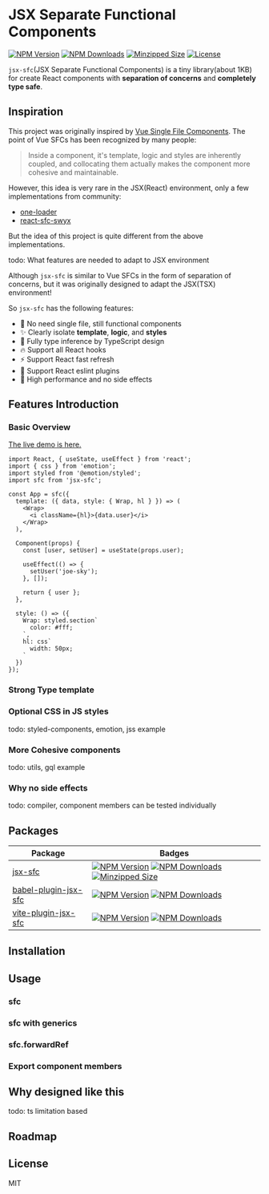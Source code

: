 # JSX Separate Functional Components

<p>
  <!-- <a href="https://travis-ci.org/joe-sky/jsx-sfc"><img src="https://travis-ci.org/joe-sky/jsx-sfc.svg?branch=master" alt="Travis CI Status"></a>
  <a href="https://codecov.io/gh/joe-sky/jsx-sfc"><img src="https://codecov.io/gh/joe-sky/jsx-sfc/branch/master/graph/badge.svg" alt="Codecov"></a> -->
  <a href="https://www.npmjs.org/package/jsx-sfc"><img src="https://img.shields.io/npm/v/jsx-sfc.svg" alt="NPM Version"></a> <a href="https://www.npmjs.org/package/jsx-sfc"><img src="https://img.shields.io/npm/dm/jsx-sfc.svg" alt="NPM Downloads"></a> <a href="https://bundlephobia.com/result?p=jsx-sfc"><img src="https://img.shields.io/bundlephobia/minzip/jsx-sfc.svg?style=flat" alt="Minzipped Size"></a>
  <a href="https://www.npmjs.com/package/jsx-sfc"><img src="https://img.shields.io/npm/l/jsx-sfc.svg" alt="License"></a>
</p>

`jsx-sfc`(JSX Separate Functional Components) is a tiny library(about 1KB) for create React components with **separation of concerns** and **completely type safe**.

## Inspiration

This project was originally inspired by [Vue Single File Components](https://vuejs.org/v2/guide/single-file-components.html). The point of Vue SFCs has been recognized by many people:

> Inside a component, it's template, logic and styles are inherently coupled, and collocating them actually makes the component more cohesive and maintainable.

However, this idea is very rare in the JSX(React) environment, only a few implementations from community:

- [one-loader](https://github.com/digitalie/one-loader)
- [react-sfc-swyx](https://github.com/react-sfc/react-sfc-swyx)

But the idea of this project is quite different from the above implementations.

todo: What features are needed to adapt to JSX environment

Although `jsx-sfc` is similar to Vue SFCs in the form of separation of concerns, but it was originally designed to adapt the JSX(TSX) environment!

So `jsx-sfc` has the following features:

- 🌟 No need single file, still functional components
- ✨ Clearly isolate **template**, **logic**, and **styles**
- 💫 Fully type inference by TypeScript design
- 🔥 Support all React hooks
- ⚡ Support React fast refresh
- 🔧 Support React eslint plugins
- 🚀 High performance and no side effects

## Features Introduction

### Basic Overview

[The live demo is here.]()

```tsx
import React, { useState, useEffect } from 'react';
import { css } from 'emotion';
import styled from '@emotion/styled';
import sfc from 'jsx-sfc';

const App = sfc({
  template: ({ data, style: { Wrap, hl } }) => (
    <Wrap>
      <i className={hl}>{data.user}</i>
    </Wrap>
  ),

  Component(props) {
    const [user, setUser] = useState(props.user);

    useEffect(() => {
      setUser('joe-sky');
    }, []);

    return { user };
  },

  style: () => ({
    Wrap: styled.section`
      color: #fff;
    `,
    hl: css`
      width: 50px;
    `
  })
});
```

### Strong Type template

### Optional CSS in JS styles

todo: styled-components, emotion, jss example

### More Cohesive components

todo: utils, gql example

### Why no side effects

todo: compiler, component members can be tested individually

## Packages

| Package                                                                                              | Badges                                                                                                                                                                                                                                                                                                                                                                                                              |
| ---------------------------------------------------------------------------------------------------- | ------------------------------------------------------------------------------------------------------------------------------------------------------------------------------------------------------------------------------------------------------------------------------------------------------------------------------------------------------------------------------------------------------------------- |
| [jsx-sfc](https://github.com/joe-sky/jsx-sfc/tree/master/packages/jsx-sfc)                           | <a href="https://www.npmjs.org/package/jsx-sfc"><img src="https://img.shields.io/npm/v/jsx-sfc.svg" alt="NPM Version"></a> <a href="https://www.npmjs.org/package/jsx-sfc"><img src="https://img.shields.io/npm/dm/jsx-sfc.svg" alt="NPM Downloads"></a> <a href="https://bundlephobia.com/result?p=jsx-sfc"><img src="https://img.shields.io/bundlephobia/minzip/jsx-sfc.svg?style=flat" alt="Minzipped Size"></a> |
| [babel-plugin-jsx-sfc](https://github.com/joe-sky/jsx-sfc/tree/master/packages/babel-plugin-jsx-sfc) | <a href="https://www.npmjs.org/package/babel-plugin-jsx-sfc"><img src="https://img.shields.io/npm/v/babel-plugin-jsx-sfc.svg" alt="NPM Version"></a> <a href="https://www.npmjs.org/package/babel-plugin-jsx-sfc"><img src="https://img.shields.io/npm/dm/babel-plugin-jsx-sfc.svg" alt="NPM Downloads"></a>                                                                                                        |
| [vite-plugin-jsx-sfc](https://github.com/joe-sky/jsx-sfc/tree/master/packages/vite-plugin-jsx-sfc)   | <a href="https://www.npmjs.org/package/vite-plugin-jsx-sfc"><img src="https://img.shields.io/npm/v/vite-plugin-jsx-sfc.svg" alt="NPM Version"></a> <a href="https://www.npmjs.org/package/vite-plugin-jsx-sfc"><img src="https://img.shields.io/npm/dm/vite-plugin-jsx-sfc.svg" alt="NPM Downloads"></a>                                                                                                            |

## Installation

## Usage

### sfc

### sfc with generics

### sfc.forwardRef

### Export component members

## Why designed like this

todo: ts limitation based

## Roadmap

## License

MIT
